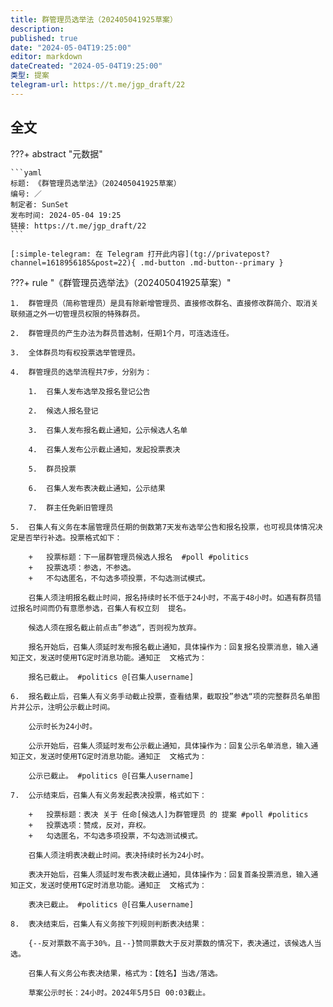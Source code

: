```yaml
---
title: 群管理员选举法（202405041925草案）
description:
published: true
date: "2024-05-04T19:25:00"
editor: markdown
dateCreated: "2024-05-04T19:25:00"
类型: 提案
telegram-url: https://t.me/jgp_draft/22
---
```


## 全文

???+ abstract "元数据"

    ```yaml
    标题: 《群管理员选举法》（202405041925草案）
    编号: ／
    制定者: SunSet
    发布时间: 2024-05-04 19:25
    链接: https://t.me/jgp_draft/22
    ```

    [:simple-telegram: 在 Telegram 打开此内容](tg://privatepost?channel=1618956185&post=22){ .md-button .md-button--primary }

???+ rule "《群管理员选举法》（202405041925草案）"

    1.  群管理员（简称管理员）是具有除新增管理员、直接修改群名、直接修改群简介、取消关联频道之外一切管理员权限的特殊群员。

    2.  群管理员的产生办法为群员普选制，任期1个月，可连选连任。

    3.  全体群员均有权投票选举管理员。

    4.  群管理员的选举流程共7步，分别为：

        1.  召集人发布选举及报名登记公告

        2.  候选人报名登记

        3.  召集人发布报名截止通知，公示候选人名单

        4.  召集人发布公示截止通知，发起投票表决

        5.  群员投票

        6.  召集人发布表决截止通知，公示结果

        7.  群主任免新旧管理员

    5.  召集人有义务在本届管理员任期的倒数第7天发布选举公告和报名投票，也可视具体情况决定是否举行补选。投票格式如下：

        +   投票标题：下一届群管理员候选人报名  #poll #politics
        +   投票选项：参选，不参选。
        +   不勾选匿名，不勾选多项投票，不勾选测试模式。

        召集人须注明报名截止时间，报名持续时长不低于24小时，不高于48小时。如遇有群员错过报名时间而仍有意愿参选，召集人有权立刻  提名。

        候选人须在报名截止前点击”参选“，否则视为放弃。

        报名开始后，召集人须延时发布报名截止通知，具体操作为：回复报名投票消息，输入通知正文，发送时使用TG定时消息功能。通知正  文格式为：

        报名已截止。 #politics @[召集人username]

    6.  报名截止后，召集人有义务手动截止投票，查看结果，截取投”参选“项的完整群员名单图片并公示，注明公示截止时间。

        公示时长为24小时。

        公示开始后，召集人须延时发布公示截止通知，具体操作为：回复公示名单消息，输入通知正文，发送时使用TG定时消息功能。通知正  文格式为：

        公示已截止。 #politics @[召集人username]

    7.  公示结束后，召集人有义务发起表决投票，格式如下：

        +   投票标题：表决 关于 任命[候选人]为群管理员 的 提案 #poll #politics
        +   投票选项：赞成，反对，弃权。
        +   勾选匿名，不勾选多项投票，不勾选测试模式。

        召集人须注明表决截止时间。表决持续时长为24小时。

        表决开始后，召集人须延时发布表决截止通知，具体操作为：回复首条投票消息，输入通知正文，发送时使用TG定时消息功能。通知正  文格式为：

        表决已截止。 #politics @[召集人username]

    8.  表决结束后，召集人有义务按下列规则判断表决结果：

        {--反对票数不高于30%，且--}赞同票数大于反对票数的情况下，表决通过，该候选人当选。

        召集人有义务公布表决结果，格式为：【姓名】当选/落选。

        草案公示时长：24小时。2024年5月5日 00:03截止。
